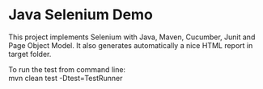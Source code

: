 # Java Selenium Demo
This project implements Selenium with Java, Maven, Cucumber, Junit and Page Object Model. It also generates automatically a nice HTML report in target folder.

To run the test from command line:  
mvn clean test -Dtest=TestRunner
